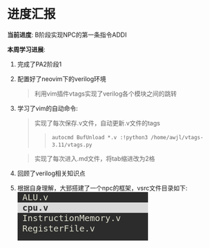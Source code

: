 # 进度汇报
**当前进度**: B阶段实现NPC的第一条指令ADDI  

**本周学习进展**:  
1. 完成了PA2阶段1  
2. 配置好了neovim下的verilog环境  
   > 利用vim插件vtags实现了verilog各个模块之间的跳转  

3. 学习了vim的自动命令:  
   > 实现了每次保存.v文件，自动更新.v文件的tags 
   >> `autocmd BufUnload *.v :!python3 /home/awjl/vtags-3.11/vtags.py`

   > 实现了每次进入.md文件，将tab缩进改为2格  

4. 回顾了verilog相关知识点  
5. 根据自身理解，大郅搭建了一个npc的框架，vsrc文件目录如下:  
   ![npc文件目录](img/npc文件目录.png)

